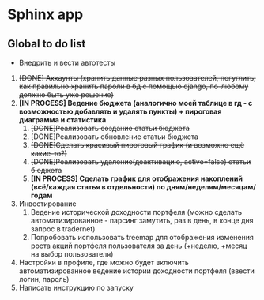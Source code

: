# Sphinx app

## Global to do list
* Внедрить и вести автотесты
1. ~~[DONE] Аккаунты (хранить данные разных пользователей, погуглить, как правильно хранить пароли в бд с помощью django, по-любому должно быть уже решение)~~
2. **[IN PROCESS] Ведение бюджета (аналогично моей таблице в гд - с возможностью добавлять и удалять пункты) + пироговая диаграмма и статистика**
    1. ~~[DONE]Реализовать создание статьи бюджета~~
    2. ~~[DONE]Реализовать обновление статьи бюджета~~
    3. ~~[DONE]Сделать красивый пироговый график (и возможно ещё какие-то?)~~
    4. ~~[DONE]Реализовать удаление(деактивацию, active=false) статьи бюджета~~
    5. **[IN PROCESS] Сделать график для отображения накоплений (всё/каждая статья в отдельности) по дням/неделям/месяцам/годам**
3. Инвестирование
    1. Ведение исторической доходности портфеля (можно сделать автоматизированное - парсинг замутить, раз в день, в конце дня запрос в tradernet)
    2. Попробовать использовать treemap для отображения изменения роста акций портфеля пользователя за день (+неделю, +месяц на выбор пользователя)
3. Настройки в профиле, где можно будет включить автоматизированное ведение истории доходности портфеля (ввести логин, пароль)
4. Написать инструкцию по запуску
